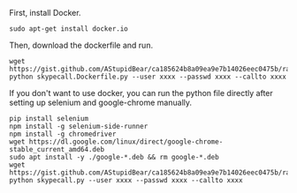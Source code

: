 First, install Docker.

```
sudo apt-get install docker.io
```

Then, download the dockerfile and run.

```
wget https://gist.github.com/AStupidBear/ca185624b8a09ea9e7b14026eec0475b/raw/skypecall.Dockerfile.py
python skypecall.Dockerfile.py --user xxxx --passwd xxxx --callto xxxx
```

If you don't want to use docker, you can run the python file directly after setting up selenium and google-chrome manually.

```
pip install selenium
npm install -g selenium-side-runner
npm install -g chromedriver
wget https://dl.google.com/linux/direct/google-chrome-stable_current_amd64.deb
sudo apt install -y ./google-*.deb && rm google-*.deb
wget https://gist.github.com/AStupidBear/ca185624b8a09ea9e7b14026eec0475b/raw/skypecall.py
python skypecall.py --user xxxx --passwd xxxx --callto xxxx
```
